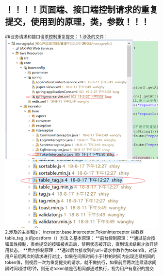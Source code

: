 # ！！！！页面端、接口端控制请求的重复提交，使用到的原理，类，参数！！！

##业务请求和接口请求控制重复提交：
1.涉及的文件：
![](/assets/request_repeat1.png)
![](/assets/request_repeat2.png)
2.涉及的主类和js：
 increator.base.interceptor.TokenInterceptor 拦截器
 table_tag.js 的postform（）方法
2.基本原理：
 **前台控制原理：**通过前台按钮属性控制，表单提交的按钮被点击后，禁用状态被开启，直到请求结束才放开禁用状态。
 **后台控制原理：**通过后台接收到的url+请求参数作为token值，对该用户前后两次的请求进行对比，如果在间隔时间小于1秒的时间内出现连续相同的token值，则视后一次为重复提交的请求，就不做执行，如果前后两次连续请求间隔时间超过1秒钟，则无论token值是否相同都通过执行，视为用户有意识的提交

